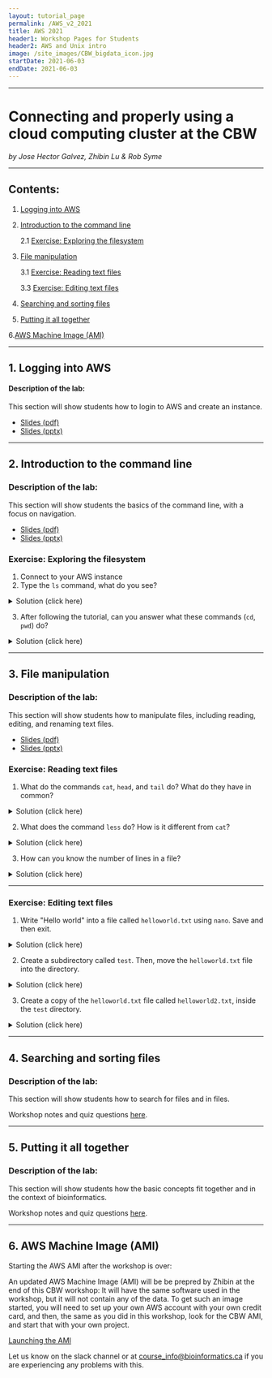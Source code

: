 ```yaml
---
layout: tutorial_page
permalink: /AWS_v2_2021
title: AWS 2021
header1: Workshop Pages for Students
header2: AWS and Unix intro
image: /site_images/CBW_bigdata_icon.jpg
startDate: 2021-06-03
endDate: 2021-06-03
---
```


-----------------------

# Connecting and properly using a cloud computing cluster at the CBW

*by Jose Hector Galvez, Zhibin Lu & Rob Syme*

---

## Contents:

1. [Logging into AWS ](#aws_login)


2. [Introduction to the command line](#command_line_intro)

    2.1 [Exercise: Exploring the filesystem](#filesystem_exploration)

3. [File manipulation](#file_manip)

    3.1 [Exercise: Reading text files](#read_files)

    3.3 [Exercise: Editing text files](#edit_file)

4. [Searching and sorting files](#search_sort)

5. [Putting it all together](#conclusion)

6.[AWS Machine Image (AMI)](#ami)

-----------------------

<a name="aws_login"></a>
## 1. Logging into AWS

#### Description of the lab:
This section will show students how to login to AWS and create an instance.

- [Slides (pdf)](https://drive.google.com/file/d/1Vf1uiJPpY8025pJjsWNFvgK-ImqkGmVE/view?usp=sharing)
- [Slides (pptx)](https://drive.google.com/file/d/1Vf1uiJPpY8025pJjsWNFvgK-ImqkGmVE/view?usp=sharing)

-----------------------
<a name="command_line_intro"></a>
## 2. Introduction to the command line

### Description of the lab:
This section will show students the basics of the command line, with a focus on navigation.

- [Slides (pdf)](https://drive.google.com/file/d/1sA3-wD0xnrGST4QwbXFWZne_DOR6nJOZ/view?usp=sharing)
- [Slides (pptx)](https://drive.google.com/file/d/1-a3HmZTet2JtP3D0M89c-daEg39-kjqe/view?usp=sharing)

<a name="filesystem_exploration"></a>
### Exercise: Exploring the filesystem

1. Connect to your AWS instance
2. Type the `ls` command, what do you see?

<details>
  <summary>
Solution (click here)
  </summary>


```
$ ls
CourseData  R  cvmfs_cache  workspace
```


The `ls` command lists the contents of a working directory.

</details>

3. After following the tutorial, can you answer what these commands (`cd`, `pwd`) do?

<details>
  <summary>
Solution (click here)
  </summary>


The `cd` command is used to *change directories*. Without arguments, it will move to the home directory (`~`)

The `pwd` command shows the absolute *path to the working directory*.


</details>


-----------------------
<a name="file_manip"></a>
## 3. File manipulation

### Description of the lab:
This section will show students how to manipulate files, including reading, editing, and renaming text files.

- [Slides (pdf)](https://drive.google.com/file/d/1yrOXwEAH2WBlxihrkBFwcwys7RrABfTC/view?usp=sharing)
- [Slides (pptx)](https://drive.google.com/file/d/1zU8eiSCArp9gMsU8ae4ns5fCOqUcmSW7/view?usp=sharing)

<a name="read_files"></a>
### Exercise: Reading text files

1. What do the commands `cat`, `head`, and `tail` do? What do they have in common?

<details>
  <summary>
Solution (click here)
  </summary>


All three of these commands ouptut the contents of a text file to *standard out*:


- `cat` outputs the *full* contents of the file
- `head` outputs the *first* 10 lines of a file
- `tail` outputs the *last* 10 lines of a file


</details>

2. What does the command `less` do? How is it different from `cat`?

<details>
  <summary>
Solution (click here)
  </summary>

`less` opens a text file for viewing. Unlike `cat`, it will display it in a separate file viewer.

</details>


3. How can you know the number of lines in a file?

<details>
  <summary>
Solution (click here)
  </summary>

The command `wc -l` will display the number of lines in a file.

`wc` (word count) displays the number of words, lines, and bytes in a file. The `-l` option, limits the output to lines.

</details>

---
<a name="edit_files"></a>
### Exercise: Editing text files

1. Write "Hello world" into a file called `helloworld.txt` using `nano`. Save and then exit.

<details>
  <summary>
Solution (click here)
  </summary>


First, use the `nano` command to open a file called `helloworld.txt`


```
$ nano helloworld.txt

```

Inside the nano editor, write "Hello world" and then use the `^O` option to write the changes and then `^X` to exit.


</details>


2. Create a subdirectory called `test`. Then, move the `helloworld.txt` file into the directory.

<details>
  <summary>
Solution (click here)
  </summary>


First, use the command `mkdir` to create this new directory. Then, use `mv` to move `helloworld.txt` into this directory.


```
$ mkdir test
$ mv helloworld.txt test/

```


</details>


3. Create a copy of the `helloworld.txt` file called `helloworld2.txt`, inside the `test` directory.

<details>
  <summary>
Solution (click here)
  </summary>


First, change the working directory using `cd`, then use the `cp` command to create the copy.


```
$ cd test
$ cp helloworld.txt helloworld2.txt

```


</details>


-----------------------
<a name="search_sort"></a>
## 4. Searching and sorting files

### Description of the lab:
This section will show students how to search for files and in files.

Workshop notes and quiz questions [here](/aws_2021_module_4).

-----------------------
<a name="conclusion"></a>
## 5. Putting it all together

### Description of the lab:
This section will show students how the basic concepts fit together and in the context of bioinformatics.

Workshop notes and quiz questions [here](/aws_2021_module_5).

-----------------------
<a name="ami"></a>
## 6. AWS Machine Image (AMI)

Starting the AWS AMI after the workshop is over:

An updated AWS Machine Image (AMI) will be be prepred by Zhibin at the end of this CBW workshop: It will have the same software used in the workshop, but it will not contain any of the data. To get such an image started, you will need to set up your own AWS account with your own credit card, and then, the same as you did in this workshop, look for the CBW<new time stamp> AMI, and start that with your own project. 
    
[Launching the AMI](https://bioinformatics-ca.github.io/bioinformatics_for_cancer_genomics_AMI_2015/)
    
 Let us know on the slack channel or at course_info@bioinformatics.ca if you are experiencing any problems with this.
